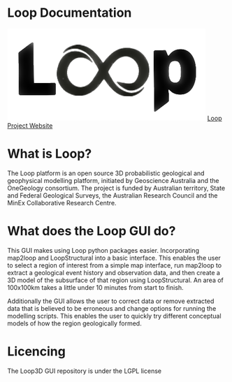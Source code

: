 # Loop Documentation

<!-- TOC seems to break alignment (also note that if TOC is enabled you MUST use level 1 headers) -->
<!-- [TOC] -->

<!-- I would prefer to have an image linked to the loop project website but Doxygen markdown cannot do this -->
<!-- In Doxygen 1.8.16 (released 9/8/2019) it might be possible -->
![Loop Project](loop_inv.png "Loop Project")
[Loop Project Website](https://loop3d.org)

# What is Loop?
The Loop platform is an open source 3D probabilistic geological and geophysical modelling platform, initiated by Geoscience Australia and the OneGeology consortium. The project is funded by Australian territory, State and Federal Geological Surveys, the Australian Research Council and the MinEx Collaborative Research Centre.

# What does the Loop GUI do?
This GUI makes using Loop python packages easier.  Incorporating map2loop and LoopStructural into a basic interface.  This enables the user to select a region
of interest from a simple map interface, run map2loop to extract a geological event history and observation data, and then create a 3D model of the subsurface of that region
using LoopStructural.  An area of 100x100km takes a little under 10 minutes from start to finish.

Additionally the GUI allows the user to correct data or remove extracted data that is believed to be erroneous and change options for running the modelling scripts.
This enables the user to quickly try different conceptual models of how the region geologically formed.

# Licencing
The Loop3D GUI repository is under the LGPL license 

